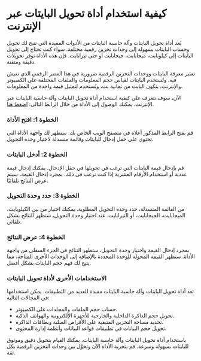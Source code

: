 كيفية استخدام أداة تحويل البايتات عبر الإنترنت
==============================================

يُعد أداة تحويل البايتات وآلة حاسبة البايتات من الأدوات المفيدة التي تتيح لك تحويل وحساب البايتات بسهولة إلى وحدات تخزين رقمية مختلفة. سواء كنت تحتاج إلى تحويل البايتات إلى كيلوبايت، ميجابايت، جيجابايت أو حتى تيرابايت، فإن هذه الأداة توفر تحويلات دقيقة ومتقنة.

تعتبر معرفة البايتات ووحدات التخزين الرقمية ضرورية في هذا العصر الرقمي الذي نعيش فيه. وتُستخدم البايتات لقياس حجم المعلومات والملفات المختلفة على الكمبيوتر والإنترنت. يتكون البايت من ثمانية بت، ويُستخدم لتمثيل قيمة واحدة من المعلومات.

الآن، سوف نتعرف على كيفية استخدام أداة تحويل البايتات وآلة حاسبة البايتات عبر الإنترنت. يمكنك الوصول إلى الأداة من خلال الرابط التالي: [اضغط هنا](https://www.onlinecalculatorsfree.com/ar/convert/convert-bytes.html).

### الخطوة 1: افتح الأداة

قم بفتح الرابط المذكور أعلاه في متصفح الويب الخاص بك. ستظهر لك واجهة الأداة التي تحتوي على حقل إدخال للبايتات وقائمة منسدلة لاختيار وحدة التحويل.

### الخطوة 2: أدخل البايتات

قم بإدخال قيمة البايتات التي ترغب في تحويلها في حقل الإدخال. يمكنك إدخال قيمة عددية أو استخدام الأرقام العشرية إذا كنت ترغب في ذلك. بمجرد إدخال القيمة، سيتم عرض النتائج تلقائيًا.

### الخطوة 3: حدد وحدة التحويل

من القائمة المنسدلة، حدد وحدة التحويل المطلوبة. يمكنك اختيار من بين الكيلوبايت، الميجابايت، الجيجابايت، أو التيرابايت. عند اختيار وحدة التحويل، ستظهر النتائج بشكل تلقائي.

### الخطوة 4: عرض النتائج

بمجرد إدخال القيمة واختيار وحدة التحويل، ستظهر النتائج في الجزء السفلي من واجهة الأداة. ستظهر القيمة المحولة للوحدة المحددة بالإضافة إلى الوحدات الأخرى المتاحة، مما يتيح لك فهم حجم البايتات بشكل أفضل.

### الاستخدامات الأخرى لأداة تحويل البايتات

تعد أداة تحويل البايتات وآلة حاسبة البايتات مفيدة للعديد من التطبيقات. يمكن استخدامها في المجالات التالية:

- حساب حجم الملفات والمجلدات على الكمبيوتر.
- تحويل حجم الذاكرة الداخلية والخارجية للأجهزة الإلكترونية والهواتف الذكية.
- تحديد مساحة التخزين المتبقية على الأقراص الصلبة وبطاقات الذاكرة.
- تحويل حجم البيانات في تطبيقات قواعد البيانات وأنظمة إدارة المحتوى.

باستخدام أداة تحويل البايتات وآلة حاسبة البايتات، يمكنك القيام بتحويل دقيق وموثوق للبايتات بسهولة وسرعة. قم بتجربة الأداة الآن وتحوَّل بين وحدات التخزين الرقمية بكل ثقة.